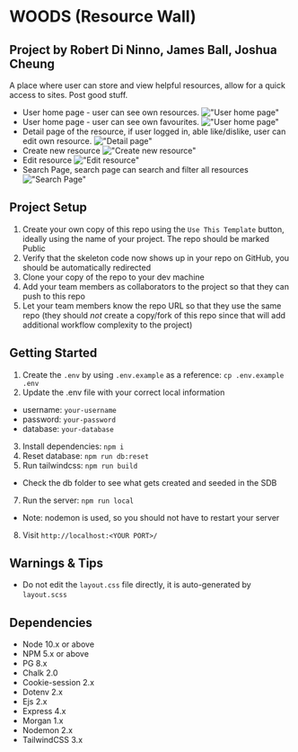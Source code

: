 # WOODS (Resource Wall)

## Project by Robert Di Ninno, James Ball, Joshua Cheung

A place where user can store and view helpful resources, allow for a quick access to sites.
Post good stuff.

- User home page - user can see own resources.
  !["User home page"](https://github.com/rdininno/resource_wall/blob/main/doc/Screen%20Shot%202022-06-09%20at%2017.05.11.png?raw=true)
- User home page - user can see own favourites.
  !["User home page"](https://github.com/rdininno/resource_wall/blob/main/doc/Screen%20Shot%202022-06-09%20at%2017.05.24.png?raw=true)
- Detail page of the resource, if user logged in, able like/dislike, user can edit own resource.
  !["Detail page"](https://github.com/rdininno/resource_wall/blob/main/doc/Screen%20Shot%202022-06-09%20at%2017.07.27.png?raw=true)
- Create new resource
  !["Create new resource"](https://github.com/rdininno/resource_wall/blob/main/doc/Screen%20Shot%202022-06-09%20at%2017.07.41.png?raw=true)
- Edit resource
  !["Edit resource"](https://github.com/rdininno/resource_wall/blob/main/doc/Screen%20Shot%202022-06-09%20at%2017.07.58.png?raw=true)
- Search Page, search page can search and filter all resources
  !["Search Page"](https://github.com/rdininno/resource_wall/blob/main/doc/Screen%20Shot%202022-06-09%20at%2017.10.52.png?raw=true)

## Project Setup

1. Create your own copy of this repo using the `Use This Template` button, ideally using the name of your project. The repo should be marked Public
2. Verify that the skeleton code now shows up in your repo on GitHub, you should be automatically redirected
3. Clone your copy of the repo to your dev machine
4. Add your team members as collaborators to the project so that they can push to this repo
5. Let your team members know the repo URL so that they use the same repo (they should _not_ create a copy/fork of this repo since that will add additional workflow complexity to the project)

## Getting Started

1. Create the `.env` by using `.env.example` as a reference: `cp .env.example .env`
2. Update the .env file with your correct local information

- username: `your-username`
- password: `your-password`
- database: `your-database`

3. Install dependencies: `npm i`
4. Reset database: `npm run db:reset`
5. Run tailwindcss: `npm run build`

- Check the db folder to see what gets created and seeded in the SDB

7. Run the server: `npm run local`

- Note: nodemon is used, so you should not have to restart your server

8. Visit `http://localhost:<YOUR PORT>/`

## Warnings & Tips

- Do not edit the `layout.css` file directly, it is auto-generated by `layout.scss`

## Dependencies

- Node 10.x or above
- NPM 5.x or above
- PG 8.x
- Chalk 2.0
- Cookie-session 2.x
- Dotenv 2.x
- Ejs 2.x
- Express 4.x
- Morgan 1.x
- Nodemon 2.x
- TailwindCSS 3.x
